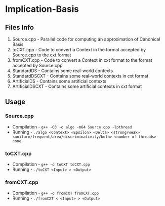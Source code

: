 # Implication-Basis
## Files Info 
1. Source.cpp - Parallel code for computing an approximation of Canonical Basis
2. toCXT.cpp - Code to convert a Context in the format accepted by Source.cpp to the cxt format
3. fromCXT.cpp - Code to convert a Context in cxt format to the format accepted by Source.cpp
4. StandardDS - Contains some real-world contexts
5. StandardDSCXT - Contains some real-world contexts in cxt format
6. ArtificialDS - Contains some artificial contexts
7. ArtificialDSCXT - Contains some artificial contexts in cxt format

## Usage

### Source.cpp
- Compilation - `g++ -O3 -o algo -m64 Source.cpp -lpthread`
- Running - `./algo <Context> <Epsilon> <Delta> <strong/weak> <uniform/frequent/area/discriminativity/both> <number of threads> none`

### toCXT.cpp
- Compilation - `g++ -o toCXT toCXT.cpp`
- Running - `./toCXT <Input> > <Output>`

### fromCXT.cpp
- Compilation - `g++ -o fromCXT fromCXT.cpp`
- Running - `./fromCXT < <Input> > <Output>`
